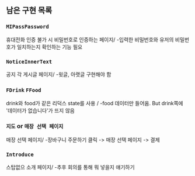 ## 남은 구현 목록

### `MIPassPassword`

휴대전화 인증 불가 시 비밀번호로 인증하는 페이지/
-입력한 비밀번호와 유저의 비밀번호가 일치하는지 확인하는 기능 필요

### `NoticeInnerText`

공지 각 게시글 페이지/
-윗글, 아랫글 구현해야 함

### `FDrink` `FFood`

drink와 food가 같은 리덕스 state를 사용 /
-food 데이터만 들어옴. But drink쪽에 '데이터가 없습니다'가 뜨지 않음

### `지도` or `매장 선택 페이지`

매장 선택 페이지/
-장바구니 주문하기 클릭 -> 매장 선택 페이지 -> 결제

### `Introduce`
스탑없으 소개 페이지/
-추후 회의를 통해 뭐 넣을지 얘기하기
